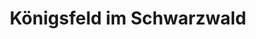 ---
title: Königsfeld im Schwarzwald
url: /koenigsfeld-im-schwarzwald/
latitude: 48.133
longitude: 8.461
---